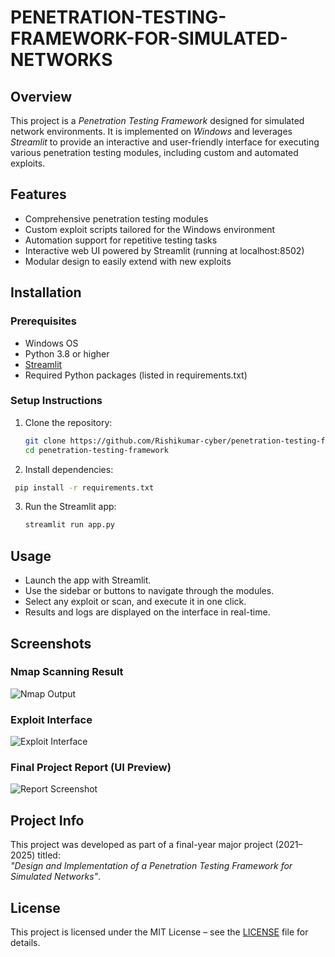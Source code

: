 # PENETRATION-TESTING-FRAMEWORK-FOR-SIMULATED-NETWORKS

## Overview
This project is a *Penetration Testing Framework* designed for simulated network environments. It is implemented on *Windows* and leverages *Streamlit* to provide an interactive and user-friendly interface for executing various penetration testing modules, including custom and automated exploits.

## Features
- Comprehensive penetration testing modules  
- Custom exploit scripts tailored for the Windows environment  
- Automation support for repetitive testing tasks  
- Interactive web UI powered by Streamlit (running at localhost:8502)  
- Modular design to easily extend with new exploits  

## Installation

### Prerequisites
- Windows OS  
- Python 3.8 or higher  
- [Streamlit](https://streamlit.io/)  
- Required Python packages (listed in requirements.txt)  

### Setup Instructions
1. Clone the repository:
   ```bash
   git clone https://github.com/Rishikumar-cyber/penetration-testing-framework.git
   cd penetration-testing-framework
   ```
2. Install dependencies:
  ``` bash
   pip install -r requirements.txt
   ```
3. Run the Streamlit app:
   ```bash
   streamlit run app.py
   ```

## Usage
- Launch the app with Streamlit.  
- Use the sidebar or buttons to navigate through the modules.  
- Select any exploit or scan, and execute it in one click.  
- Results and logs are displayed on the interface in real-time.

## Screenshots

### Nmap Scanning Result
![Nmap Output](screenshots/nmap_result.png)

### Exploit Interface
![Exploit Interface](screenshots/exploit_interface.png)

### Final Project Report (UI Preview)
![Report Screenshot](screenshots/final_report_ui.png)



## Project Info
This project was developed as part of a final-year major project (2021–2025) titled:  
*"Design and Implementation of a Penetration Testing Framework for Simulated Networks"*.

## License
This project is licensed under the MIT License – see the [LICENSE](LICENSE) file for details.
